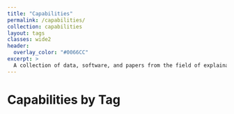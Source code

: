 ```yaml
---
title: "Capabilities"
permalink: /capabilities/
collection: capabilities
layout: tags
classes: wide2
header:
  overlay_color: "#0066CC"
excerpt: >
  A collection of data, software, and papers from the field of explainable artificial intelligence (XAI).<br />
---
```

# Capabilities by Tag